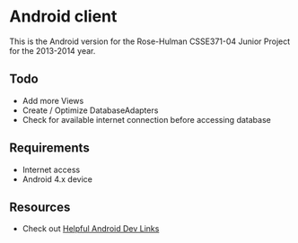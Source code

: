 # Android client #

This is the Android version for the Rose-Hulman CSSE371-04 Junior Project for the 2013-2014 year. 

## Todo ##

* Add more Views
* Create / Optimize DatabaseAdapters
* Check for available internet connection before accessing database

## Requirements ##

* Internet access
* Android 4.x device

## Resources ##

* Check out [Helpful Android Dev Links](HelpfulAndroidDevLinks.md)
